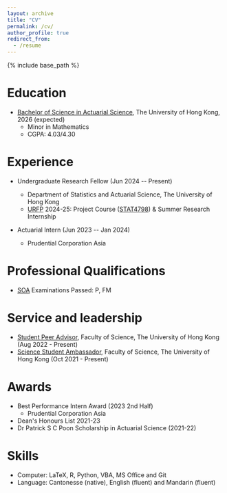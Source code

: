 ```yaml
---
layout: archive
title: "CV"
permalink: /cv/
author_profile: true
redirect_from:
  - /resume
---
```


{% include base_path %}

Education
======
* [Bachelor of Science in Actuarial Science](https://saasweb.hku.hk/programme/as.php), The University of Hong Kong, 2026 (expected)
  * Minor in Mathematics
  * CGPA: 4.03/4.30

Experience
======
* Undergraduate Research Fellow (Jun 2024 -- Present)
  * Department of Statistics and Actuarial Science, The University of Hong Kong
  * [URFP](https://www.scifac.hku.hk/current/ug/el/research/undergraduate-research-fellowship-programme-urfp) 2024-25: Project Course ([STAT4798](https://saasweb.hku.hk/courses/as-project/)) & Summer Research Internship

* Actuarial Intern (Jun 2023 -- Jan 2024)
  * Prudential Corporation Asia

Professional Qualifications
=====
* [SOA](https://www.soa.org/) Examinations Passed: P, FM

Service and leadership
======
* [Student Peer Advisor](https://www.scifac.hku.hk/current/ug/academic/aa), Faculty of Science, The University of Hong Kong (Aug 2022 - Present)
* [Science Student Ambassador](https://www.scifac.hku.hk/current/ug/el/others/ssas), Faculty of Science, The University of Hong Kong (Oct 2021 - Present)

Awards
======
* Best Performance Intern Award (2023 2nd Half)
  * Prudential Corporation Asia
* Dean's Honours List 2021-23
* Dr Patrick S C Poon Scholarship in Actuarial Science (2021-22)

Skills
======
* Computer: LaTeX, R, Python, VBA, MS Office and Git
* Language: Cantonesse (native), English (fluent) and Mandarin (fluent)
